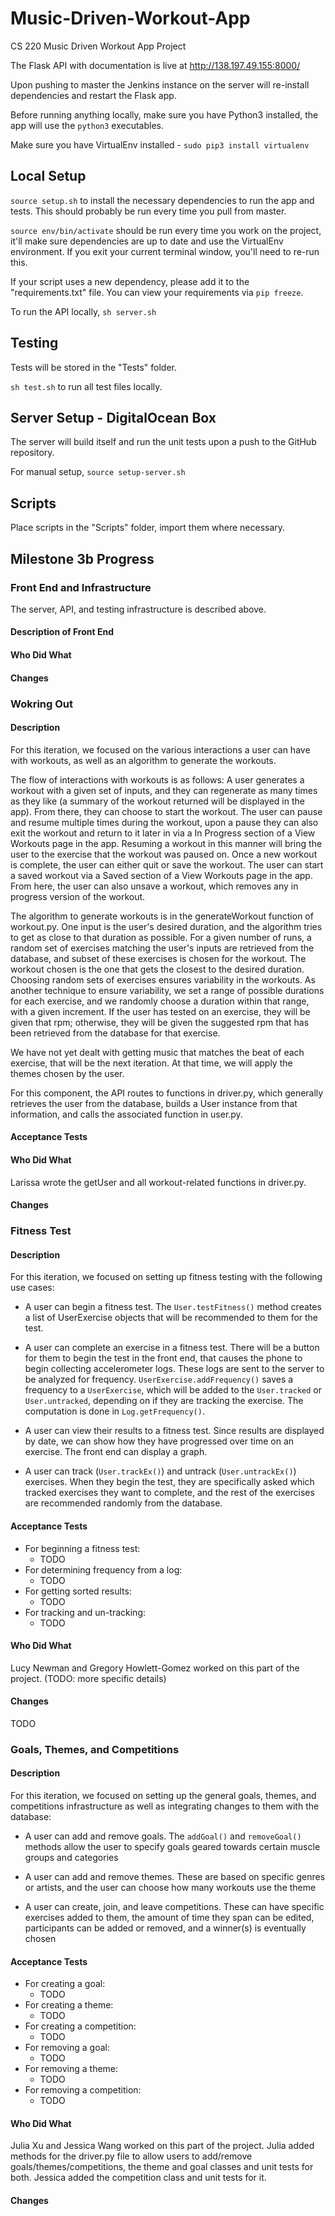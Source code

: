 # Music-Driven-Workout-App
CS 220 Music Driven Workout App Project

The Flask API  with documentation is live at http://138.197.49.155:8000/

Upon pushing to master the Jenkins instance on the server will re-install dependencies and restart the Flask app.

Before running anything locally, make sure you have Python3 installed, the app will use the ```python3``` executables.

Make sure you have VirtualEnv installed - ```sudo pip3 install virtualenv```

## Local Setup
```source setup.sh``` to install the necessary dependencies to run the app and tests. This should probably be run every time you pull from master.

```source env/bin/activate``` should be run every time you work on the project, it'll make sure dependencies are up to date and use the VirtualEnv environment. If you exit your current terminal window, you'll need to re-run this.

If your script uses a new dependency, please add it to the "requirements.txt" file. You can view your requirements via ```pip freeze```.

To run the API locally, ```sh server.sh```

## Testing
Tests will be stored in the "Tests" folder.

```sh test.sh``` to run all test files locally.

## Server Setup - DigitalOcean Box
The server will build itself and run the unit tests upon a push to the GitHub repository.

For manual setup, ```source setup-server.sh```

## Scripts
Place scripts in the "Scripts" folder, import them where necessary.

## Milestone 3b Progress

### Front End and Infrastructure

The server, API, and testing infrastructure is described above.

#### Description of Front End

#### Who Did What

#### Changes

### Wokring Out

#### Description

For this iteration, we focused on the various interactions a user can have with workouts,
as well as an algorithm to generate the workouts.

The flow of interactions with workouts is as follows:
A user generates a workout with a given set of inputs, and they can regenerate as many times as they like
(a summary of the workout returned will be displayed in the app). From there, they can choose to start the workout.
The user can pause and resume multiple times during the workout, upon a pause they can also exit the workout
and return to it later in via a In Progress section of a View Workouts page in the app. Resuming a workout in
this manner will bring the user to the exercise that the workout was paused on. Once a new workout is complete,
the user can either quit or save the workout. The user can start a saved workout via a Saved
section of a View Workouts page in the app. From here, the user can also unsave a workout, which removes any
in progress version of the workout.

The algorithm to generate workouts is in the generateWorkout function of workout.py. One input is the user's desired duration,
and the algorithm tries to get as close to that duration as possible. For a given number of runs, a random set of exercises
matching the user's inputs are retrieved from the database, and subset of these exercises is chosen for the workout.
The workout chosen is the one that gets the closest to the desired duration. Choosing random sets of exercises ensures
variability in the workouts. As another technique to ensure variability, we set a range of possible durations for each exercise,
and we randomly choose a duration within that range, with a given increment. If the user has tested on an exercise, they
will be given that rpm; otherwise, they will be given the suggested rpm that has been retrieved from the database for that
exercise.

We have not yet dealt with getting music that matches the beat of each exercise, that will be the next iteration.
At that time, we will apply the themes chosen by the user.

For this component, the API routes to functions in driver.py, which generally retrieves the user from the database,
builds a User instance from that information, and calls the associated function in user.py.

#### Acceptance Tests



#### Who Did What

Larissa wrote the getUser and all workout-related functions in driver.py.

#### Changes

### Fitness Test

#### Description

For this iteration, we focused on setting up fitness testing with the following use cases:

* A user can begin a fitness test. The `User.testFitness()` method creates a list of UserExercise objects that will be recommended to them for the test.

* A user can complete an exercise in a fitness test. There will be a button for them to begin the test in the front end, that causes the phone to begin collecting accelerometer logs. These logs are sent to the server to be analyzed for frequency. `UserExercise.addFrequency()` saves a frequency to a `UserExercise`, which will be added to the `User.tracked` or `User.untracked`, depending on if they are tracking the exercise. The computation is done in `Log.getFrequency()`.

* A user can view their results to a fitness test. Since results are displayed by date, we can show how they have progressed over time on an exercise. The front end can display a graph.

* A user can track (`User.trackEx()`) and untrack (`User.untrackEx()`) exercises. When they begin the test, they are specifically asked which tracked exercises they want to complete, and the rest of the exercises are recommended randomly from the database.

#### Acceptance Tests

* For beginning a fitness test:
    * TODO
* For determining frequency from a log:
    * TODO
* For getting sorted results:
    * TODO
* For tracking and un-tracking:
    * TODO

#### Who Did What

Lucy Newman and Gregory Howlett-Gomez worked on this part of the project. (TODO: more specific details)

#### Changes

TODO

### Goals, Themes, and Competitions

#### Description

For this iteration, we focused on setting up the general goals, themes, and competitions infrastructure as well as integrating changes to them with the database:

* A user can add and remove goals. The `addGoal()` and `removeGoal()` methods allow the user to specify goals geared towards certain muscle groups and categories

* A user can add and remove themes. These are based on specific genres or artists, and the user can choose how many workouts use the theme

* A user can create, join, and leave competitions. These can have specific exercises added to them, the amount of time they span can be edited, participants can be added or removed, and a winner(s) is eventually chosen

#### Acceptance Tests

* For creating a goal:
    * TODO
* For creating a theme:
    * TODO
* For creating a competition:
    * TODO
* For removing a goal:
    * TODO
* For removing a theme:
    * TODO
* For removing a competition:
    * TODO

#### Who Did What

Julia Xu and Jessica Wang worked on this part of the project. Julia added methods for the driver.py file to allow users to add/remove goals/themes/competitions, the theme and goal classes and unit tests for both. Jessica added the competition class and unit tests for it.

#### Changes
